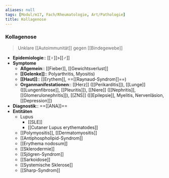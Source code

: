 ```yaml
---
aliases: null
tags: [Modul/m17, Fach/Rheumatologie, Art/Pathologie]
title: Kollagenose
---
```

### Kollagenose
> Unklare [[Autoimmunität]] gegen [[Bindegewebe]]
- **Epidemiologie**:: [[♀]]>[[♂]]
- **Symptome** 
	- **Allgemein**:: [[Fieber]], [[Gewichtsverlust]]
	- **[[Gelenke]]**:: Polyarthritis, Myositis)
	- **[[Haut]]**:: [[Erythem]], ==[[Raynaud-Syndrom]]==)
	- **Organmanifestationen**:: [[Herz]] ([[Perikarditis]]), [[Lunge]] ([[Lungenfibrose]], [[Pleuritis]]), [[Niere]] ([[Nephritis]], [[Glomerulonephritis]]), [[ZNS]] ([[Epilepsie]], Myelitis, Nervenläsion, [[Depression]])
- **Diagnostik**:: ==[[ANA]]==
- **Entitäten**
	- Lupus
		- [[SLE]]
		- [[Cutaner Lupus erythematodes]]
	- [[Polymyositis]], [[Dermatomyositis]]
	- [[Antiphospholipid-Syndrom]]
	- [[Erythema nodosum]]
	- [[Sklerodermie]]
	- [[Sjögren-Syndrom]]
	- [[Sarkoidose]]
	- [[Systemische Sklerose]]
	- [[Sharp-Syndrom]]
